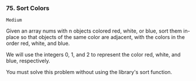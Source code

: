 ### 75. Sort Colors
    Medium
    
Given an array nums with n objects colored red, white, or blue, 
sort them in-place so that objects of the same color are adjacent, 
with the colors in the order red, white, and blue.

We will use the integers 0, 1, and 2 to represent the color red, 
white, and blue, respectively.

You must solve this problem without using the library's sort function.